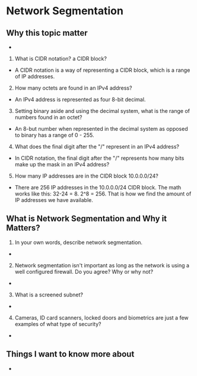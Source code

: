 # Network Segmentation
## Why this topic matter
-
1. What is CIDR notation? a CIDR block?
- A CIDR notation is a way of representing a CIDR block, which is a range of IP addresses.
2. How many octets are found in an IPv4 address?
- An IPv4 address is represented as four 8-bit decimal. 
3. Setting binary aside and using the decimal system, what is the range of numbers found in an octet?
- An 8-but number when represented in the decimal system as opposed to binary has a range of 0 - 255. 
4. What does the final digit after the "/" represent in an IPv4 address?
- In CIDR notation, the final digit after the "/" represents how many bits make up the mask in an IPv4 address? 
5. How many IP addresses are in the CIDR block 10.0.0.0/24?
- There are 256 IP addresses in the 10.0.0.0/24 CIDR block. The math works like this: 32-24 = 8. 2^8 = 256. That is how we find the amount of IP addresses we have available. 
## What is Network Segmentation and Why it Matters?
1. In your own words, describe network segmentation.
- 
2. Network segmentation isn't important as long as the network is using a well configured firewall. Do you agree? Why or why not?
-
3. What is a screened subnet?
-
4. Cameras, ID card scanners, locked doors and biometrics are just a few examples of what type of security?
-
## Things I want to know more about
- 
